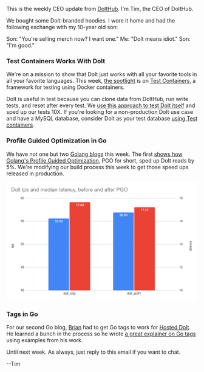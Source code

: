This is the weekly CEO update from [DoltHub](https://www.dolthub.com/). I'm Tim, the CEO of DoltHub. 

We bought some Dolt-branded hoodies. I wore it home and had the following exchange with my 10-year old son:

Son: "You're selling merch now? I want one."
Me: "Dolt means idiot."
Son: "I'm good."

### Test Containers Works With Dolt

We're on a mission to show that Dolt just works with all your favorite tools in all your favorite languages. This week, [the spotlight](https://www.dolthub.com/blog/2024-02-05-testcontainers-for-go-with-dolt/) is on [Test Containers](https://testcontainers.com/), a framework for testing using Docker containers. 

Dolt is useful in test because you can clone data from DoltHub, run write tests, and reset after every test. We [use this approach to test Dolt itself](https://www.dolthub.com/blog/2022-06-10-enginetest-perf/) and sped up our tests 10X. If you're looking for a non-production Dolt use case and have a MySQL database, consider Dolt as your test database [using Test containers](https://www.dolthub.com/blog/2024-02-05-testcontainers-for-go-with-dolt/).

### Profile Guided Optimization in Go

We have not one but two [Golang blogs](https://www.dolthub.com/blog/?q=golang) this week. The first [shows how Golang's Profile Guided Optimization](https://www.dolthub.com/blog/2024-02-02-profile-guided-optimization/), PGO for short, sped up Dolt reads by 5%. We're modifying our build process this week to get those speed ups released in production.

[![Dolt PGO](../images/dolt-pgo.png)](https://www.dolthub.com/blog/2024-02-02-profile-guided-optimization/)

### Tags in Go

For our second Go blog, [Brian](https://www.dolthub.com/team#brian) had to get Go tags to work for [Hosted Dolt](https://hosted.doltdb.com). He learned a bunch in the process so he wrote [a great explainer on Go tags](https://www.dolthub.com/blog/2024-02-07-go-tags/) using examples from his work. 

Until next week. As always, just reply to this email if you want to chat.

--Tim